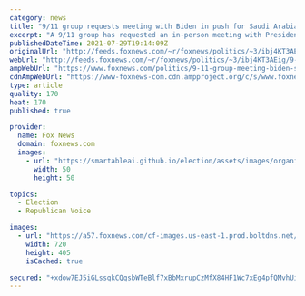 ```yaml
---
category: news
title: "9/11 group requests meeting with Biden in push for Saudi Arabia documents release"
excerpt: "A 9/11 group has requested an in-person meeting with President Biden as the nation will this fall mark 20 years since the terrorist attacks, and families of victims still search for answers. "
publishedDateTime: 2021-07-29T19:14:09Z
originalUrl: "http://feeds.foxnews.com/~r/foxnews/politics/~3/ibj4KT3AEig/9-11-group-meeting-biden-saudi-arabia-documents-release"
webUrl: "http://feeds.foxnews.com/~r/foxnews/politics/~3/ibj4KT3AEig/9-11-group-meeting-biden-saudi-arabia-documents-release"
ampWebUrl: "https://www.foxnews.com/politics/9-11-group-meeting-biden-saudi-arabia-documents-release.amp"
cdnAmpWebUrl: "https://www-foxnews-com.cdn.ampproject.org/c/s/www.foxnews.com/politics/9-11-group-meeting-biden-saudi-arabia-documents-release.amp"
type: article
quality: 170
heat: 170
published: true

provider:
  name: Fox News
  domain: foxnews.com
  images:
    - url: "https://smartableai.github.io/election/assets/images/organizations/foxnews.com-50x50.jpg"
      width: 50
      height: 50

topics:
  - Election
  - Republican Voice

images:
  - url: "https://a57.foxnews.com/cf-images.us-east-1.prod.boltdns.net/v1/static/694940094001/c68fb5de-0035-4ff2-8af1-6fcdcf63d7cd/90dd0e28-dda5-4817-aa86-64d185ac347e/1280x720/match/720/405/image.jpg?ve=1&tl=1"
    width: 720
    height: 405
    isCached: true

secured: "+xdow7EJ5iGLssqkCQqsbWTeBlf7xBbMxrupCzMfX84HF1Wc7xEg4pfQMvhUixAdC42tC2mHauxJyXoBHuAiYRzo4cZBVHieNcp4x0rga1CWl1QCoITB/V2sNXYjigyEXim19GA5O0EmFPdvkQHHLcIpCQK2vQ+VZ6VVNdELPVvQWN0R+PW5iATWcIwCeZbewMn3JmU8zLnHv5/HRt04T8xZ9g+wEWSP7bgD0wZ/n6LR6q9XwwDcMZc6BVwFu51kyugx/843Qb1xyMeSsEfbjeuuDlT9THKwUsXepyZewcoSM7uPUtwN75HkPMcFAnfoU3jCA8CNrcossplejOKO/31rETwgpsvGimMKlN1VrZQ=;LdeC2Vb/q5hmRNqI53CL/g=="
---
```


